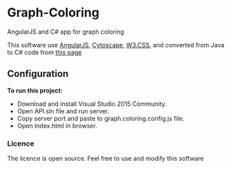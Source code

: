 # Graph-Coloring
AngularJS and C# app for graph coloring

This software use 
[AngularJS](https://github.com/angular/angular.js?files=1),
[Cytoscape](https://github.com/cytoscape/cytoscape.js?files=1),
[W3.CSS](https://www.w3schools.com/w3css/w3css_downloads.asp),
and converted from Java to C# code from
[this page](http://www.geeksforgeeks.org/graph-coloring-set-2-greedy-algorithm/)


## Configuration
**To run this project:**
- Download and install Visual Studio 2015 Community. 
- Open API.sln  file and run server.
- Copy server port and paste to graph.coloring.config.js file. 
- Open index.html in browser.

### Licence
The licence is open source. Feel free to use and  modify this software
